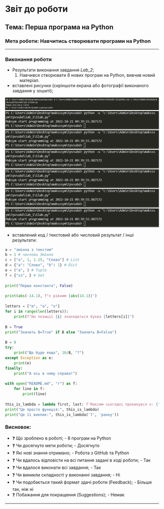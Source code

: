 # Звіт до роботи
## Тема: Перша програма на Python
### Мета роботи: Навчитись створювати програми на Python
---
### Виконання роботи
- Результати виконання завдання *Lab_2*;
    1. Навчився створювати 8 нових програм на Python, вивчив новий матеріал. 
- вставлені рисунки (скріншоти екрана або фотографії виконаного завдання у зошиті); 

![alt text](https://github.com/Maksssym/tpvsubd/blob/main/2.PNG "code result")
![alt text](https://github.com/Maksssym/tpvsubd/blob/main/1lab.PNG "code result")
![alt text](https://github.com/Maksssym/tpvsubd/blob/main/1lab.PNG "code result")
![alt text](https://github.com/Maksssym/tpvsubd/blob/main/1lab.PNG "code result")
![alt text](https://github.com/Maksssym/tpvsubd/blob/main/1lab.PNG "code result")
![alt text](https://github.com/Maksssym/tpvsubd/blob/main/1lab.PNG "code result")
![alt text](https://github.com/Maksssym/tpvsubd/blob/main/1lab.PNG "code result")

- вставлений код / текстовий або числовий результат / інші результати:
```python
a = "змінна з текстом"
b = 1 # числова Змінна
c = ["a", 1, 1.25, "Слово"] # List
d = {"a": "Слово", "b": 1} # Dict
e = ("a", ) # Tuple
f = {"ss", } # Set

print("Перша константа", False)

print(abs(-14.1), f"є рівним {abs(14.1)}")

letters = ["m", "a", "x"]
for i in range(len(letters)):
    print(f"На позиції {i} знаходиться буква {letters[i]}")

B = True
print("Значить B=True" if B else "Значить B=False")

B = 0
try:
    print("Що буде якщо", 10/B, "?")
except Exception as e:
    print(e)
finally:
    print("А ось в чому справа!")

with open("README.md", "r") as f:
    for line in f:
        print(line)

this_is_lambda = lambda first, last: f'Максим сьогодні прокинувся о: {first} {last}'
print("Це просто функція:", this_is_lambda)
print("Це її виклик:", this_is_lambda('7', 'ранку'))
```

### Висновок: 
- :question: Що зроблено в роботі; - 8 програм на Python
- :question: Чи досягнуто мети роботи; - Досягнуто
- :question: Які нові знання отримано; - Робота з GitHub та Python 
- :question: Чи вдалось відповісти на всі питання задані в ході роботи; - Так
- :question: Чи вдалося виконати всі завдання; - Так
- :question: Чи виникли складності у виконанні завдання; - Ні
- :question: Чи подобається такий формат здачі роботи (Feedback); - Більше так, ніж ні
- :question: Побажання для покращення (Suggestions); - Немає
---